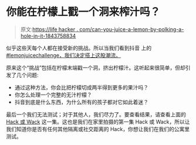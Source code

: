 # 你能在柠檬上戳一个洞来榨汁吗？

> 原文:[https://life hacker . com/can-you-juice-a-lemon-by-polking-a-hole-in-it-1843758834](https://lifehacker.com/can-you-juice-a-lemon-by-poking-a-hole-in-it-1843758834)

似乎这些天每个人都在接受新的挑战。所以当我们看到抖音 上的 [#lemonjuicechallenge，我们决定搭上这股潮流。](https://www.tiktok.com/@jacquibaihn/video/6813240299620470022?referer_url=https%3A%2F%2Fwww.broadsheet.com.au%2Fnational%2Ffood-and-drink%2Farticle%2Flemon-juice-hack-deserves-go-viral&referer_video_id=6813240299620470022)

原来这个“挑战”包括在柠檬末端戳一个洞，挤出柠檬汁。这听起来很简单，但却引发了几个问题:

*   通过这种方法，你会比把柠檬切成两半得到更多的果汁吗？
*   你怎么处理一个完整的无汁柠檬？
*   抖音到底是什么东西，为什么所有的孩子都对它如此着迷？

最后一个我们无法测试；对于其他人，我们尽力了。要查看结果，请查看上面的 [Hack 或 Wack](https://lifehacker.com/c/video/hack-or-wack) 这一集。这也是我们在家里拍摄的第一集 Hack 或 Wack，所以让我们知道你是否有任何其他隔离或社交距离的 Hack，你想让我们在我们的公寓里测试。